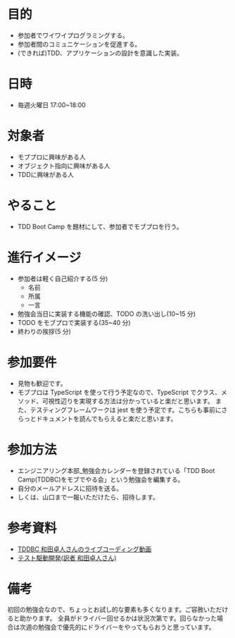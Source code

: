 # 目的

- 参加者でワイワイプログラミングする。
- 参加者間のコミュニケーションを促進する。
- (できれば)TDD、アプリケーションの設計を意識した実装。

# 日時

- 毎週火曜日 17:00~18:00

# 対象者
- モブプロに興味がある人
- オブジェクト指向に興味がある人
- TDDに興味がある人

# やること

- TDD Boot Camp を題材にして、参加者でモブプロを行う。

# 進行イメージ

- 参加者は軽く自己紹介する(5 分)
  - 名前
  - 所属
  - 一言
- 勉強会当日に実装する機能の確認、TODO の洗い出し(10~15 分)
- TODO をモブプロで実装する(35~40 分)
- 終わりの挨拶(5 分)

# 参加要件

- 見物も歓迎です。
- モブプロは TypeScript を使って行う予定なので、TypeScript でクラス、メソッド、可視性辺りを実現する方法は分かっていると楽だと思います。
  また、テスティングフレームワークは jest を使う予定です。こちらも事前にさらっとドキュメントを読んでもらえると楽だと思います。

# 参加方法

- エンジニアリング本部\_勉強会カレンダーを登録されている「TDD Boot Camp(TDDBC)をモブでやる会」という勉強会を編集する。
- 自分のメールアドレスに招待を送る。
- しくは、山口まで一報いただけたら、招待します。


# 参考資料
- [TDDBC 和田卓人さんのライブコーディング動画](https://www.youtube.com/watch?v=Q-FJ3XmFlT8&t=1855s)
- [テスト駆動開発(訳者 和田卓人さん)](https://www.amazon.co.jp/dp/B077D2L69C/)

# 備考

初回の勉強会なので、ちょっとお試し的な要素も多くなります。ご容赦いただけると助かります。
全員がドライバー回せるかは状況次第です。回らなかった場合は次週の勉強会で優先的にドライバーをやってもらおうと思っています。
